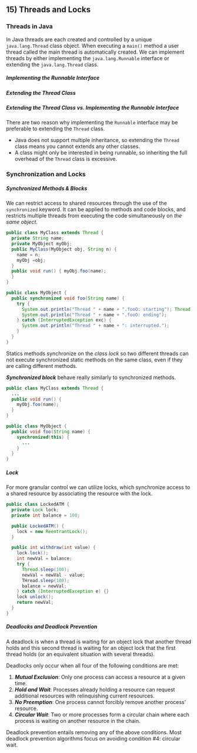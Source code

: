 ## 15) Threads and Locks

### Threads in Java

In Java threads are each created and controlled by a unique ```java.lang.Thread``` class object. When executing a ```main()``` method a user thread called the main thread is automatically created. We can implement threads by either implementing the ```java.lang.Runnable``` interface or extending the ```java.lang.Thread``` class.

##### Implementing the Runnable Interface

##### Extending the Thread Class

##### Extending the Thread Class vs. Implementing the Runnable Interface

There are two reason why implementing the ```Runnable``` interface may be preferable to extending the ```Thread``` class.

- Java does not support multiple inheritance, so extending the ```Thread``` class means you cannot extends any other classes.
- A class might only be interested in being runnable, so inheriting the full overhead of the ```Thread``` class is excessive.

### Synchronization and Locks

##### Synchronized Methods & Blocks

We can restrict access to shared resources through the use of the ```synchronized``` keyword. It can be applied to methods and code blocks, and restricts multiple threads from executing the code simultaneously on _the same object_.

```java
public class MyClass extends Thread {
  private String name;
  private MyObject myObj;
  public MyClass(MyObject obj, String n) {
    name = n;
    myObj =obj;
  }
  public void run() { myObj.foo(name);
  }
}

public class MyObject {
  public synchronized void foo(String name) {
    try {
      System.out.println("Thread " + name + ".fooO: starting"); Thread.sleep(3000);
      System.out.println("Thread " + name + ".fooO: ending");
    } catch (InterruptedException exc) {      
      System.out.println("Thread " + name + ": interrupted.");
    }
  }
}
```

Statics methods synchronize on the _class lock_ so two different threads can not execute synchronized static methods on the same class, even if they are calling different methods.

___Synchronized block___ behave really similarly to synchronized methods.

```java
public class MyClass extends Thread {
  ...
  public void run() {
    myObj.foo(name);
  }
}

public class MyObject {
  public void foo(String name) {
    synchronized(this) {
      ...
    }
  }
}
```

##### Lock

For more granular control we can utilize locks, which synchronize access to a shared resource by associating the resource with the lock.

```java
public class LockedATM {
  private Lock lock;
  private int balance = 100;

  public LockedATM() {
    lock = new ReentrantLock();
  }

  public int withdraw(int value) {
    lock.lock();
    int newVal = balance;
    try {
      Thread.sleep(100);
      newVal = newVal - value;
      THread.sleep(100);
      balance = newVal;
    } catch (InterruptedException e) {}
    lock unlock();
    return newVal;
  }
}
```

##### Deadlocks and Deadlock Prevention

A deadlock is when a thread is waiting for an object lock that another thread holds and this second thread is waiting for an object lock that the first thread holds (or an equivalent situation with several threads).

Deadlocks only occur when all four of the following conditions are met:
1.  ___Mutual Exclusion___: Only one process can access a resource at a given time.
2.  ___Hold and Wait___: Processes already holding a resource can request additional resources with relinquishing current resources.
3.  ___No Preemption___: One process cannot forcibly remove another process' resource.
4.  ___Circular Wait___: Two or more processes form a circular chain where each process is waiting on another resource in the chain.

Deadlock prevention entails removing any of the above conditions. Most deadlock prevention algorithms focus on avoiding condition #4: circular wait.
